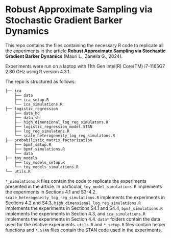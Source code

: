 # Robust Approximate Sampling via Stochastic Gradient Barker Dynamics

This repo contains the files containing the necessary R code to replicate all the experiments in the article **Robust Approximate Sampling via Stochastic Gradient Barker Dynamics** (Mauri L., Zanella G., 2024). 

Experiments were run on a laptop with 11th Gen Intel(R) Core(TM) i7-1165G7 2.80 GHz using R version 4.3.1.

The repo is structured as follows:

```
├── ica
    ├── data
    ├── ica_setup.R
    └── ica_simulations.R
├── logistic_regression
    ├── data_hd
    ├── data_sh
    ├── high_dimensional_log_reg_simulatons.R
    ├── logistic_regression_model.STAN  
    ├── log_reg_simulatons.R   
    └── scale_heterogeneity_log_reg_simulatons.R
├── probabilistic_matrix_factorization
    ├── bpmf_setup.R
    ├── bpmf_simulations.R
	└── data
├── toy_models
    ├── toy_models_setup.R
    └── toy_models_simulations.R
└── utils.R
 ```  

`*_simulations.R` files contain the code to replicate the experiments presented in the article. In particular, `toy_model_simulations.R` implements the experiments in Sections 4.1 and S3-4.2. 
`scale_heterogeneity_log_reg_simulations.R` implements the experiments in Sections 4.2 and S4.3, `high_dimensional_log_reg_simulations.R` implements the experiments in Sections S4.1 and S4.4, `bpmf_simulations.R` implements the experiments in Section 4.3, and `ica_simulations.R` implements the experiments in Section 4.4. 
`data*` folders contain the data used for the relative experiments. `utils.R` and `*_setup.R` files contain helper functions and `*.STAN` files contain the STAN code used in the experiments.

